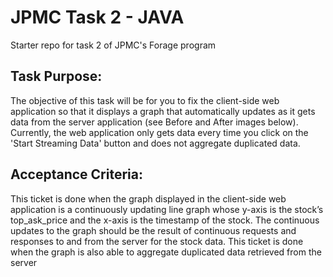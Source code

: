 # JPMC Task 2 - JAVA
Starter repo for task 2 of JPMC's Forage program
## Task Purpose:
The objective of this task will be for you to fix the client-side web application so that it displays a graph that automatically updates as it gets data from the server application (see Before and After images below). Currently, the web application only gets data every time you click on the 'Start Streaming Data' button and does not aggregate duplicated data.

## Acceptance Criteria:
This ticket is done when the graph displayed in the client-side web application is a continuously updating line graph whose y-axis is the stock’s top_ask_price and the x-axis is the timestamp of the stock. The continuous updates to the graph should be the result of continuous requests and responses to and from the server for the stock data.
This ticket is done when the graph is also able to aggregate duplicated data retrieved from the server
